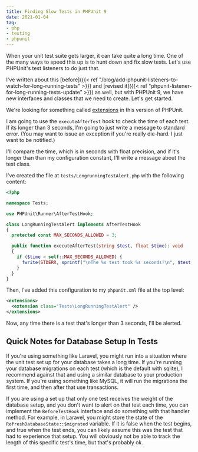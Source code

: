 ```yaml
---
title: Finding Slow Tests in PHPUnit 9
date: 2021-01-04
tag:
- php
- testing
- phpunit
---
```

When your unit test suite gets larger, it can take quite a long time. One of the many ways to speed this up is to hunt down and fix slow tests.  Let's use PHPUnit's test listeners to do just that.

<!--more-->

I've written about this [before]({{< ref "/blog/add-phpunit-listeners-to-watch-for-long-running-tests" >}}) and [revised it]({{< ref "phpunit-listener-for-long-running-tests-update" >}}) as well, but with PHPUnit 9, we have new interfaces and classes that we need to create.  Let's get started.

We're looking for something called [extensions](https://phpunit.readthedocs.io/en/9.5/extending-phpunit.html#extending-the-testrunner) in this version of PHPUnit.

I am going to use the `executeAfterTest` hook to check the time of each test.  If its longer than 3 seconds, I'm going to just write a message to standard error.  (You may want to issue an exception if you're really die-hard. I just want to be notified.)

I'll compare the time, which is in seconds with float precision, and if it's longer than than my configuration constant, I'll write a message about the test class.

I've created the file at `tests/LongrunningTestAlert.php` with the following content:

```php
<?php

namespace Tests;

use PHPUnit\Runner\AfterTestHook;

class LongRunningTestAlert implements AfterTestHook
{
  protected const MAX_SECONDS_ALLOWED = 3;

  public function executeAfterTest(string $test, float $time): void
  {
    if ($time > self::MAX_SECONDS_ALLOWED) {
      fwrite(STDERR, sprintf("\nThe %s test took %s seconds!\n", $test, $time));
    }
  }
}
```

Then, I've added this configuration to my `phpunit.xml` file at the top level:

```xml
<extensions>
  <extension class="Tests\LongRunningTestAlert" />
</extensions>
```

Now, any time there is a test that's longer than 3 seconds, I'll be alerted.

## Quick Notes for Database Setup In Tests

If you're using something like Laravel, you might run into a situation where the unit test set up for your database takes a long time.  If you're running your database migrations on each test (which is the default with sqlite), I recommend against that and using a similar database to your production system.  If you're using something like MySQL, it will run the migrations the first time, and then after that use transactions.

If you are using a set up that only one test receives the weight of the database setup, and you don't want to alert on that test each time, you can implement the `BeforeTestHook` interface and do something with that handler method.  For example, in Laravel, you might store the state of the `RefreshDatabaseState::$migrated` variable.  If it is false when the test begins, and true when the test ends, you can likely assume this was the test that had to experience that setup.  You will obviously not be able to track the length of this specific test's time, but that's probably ok.
